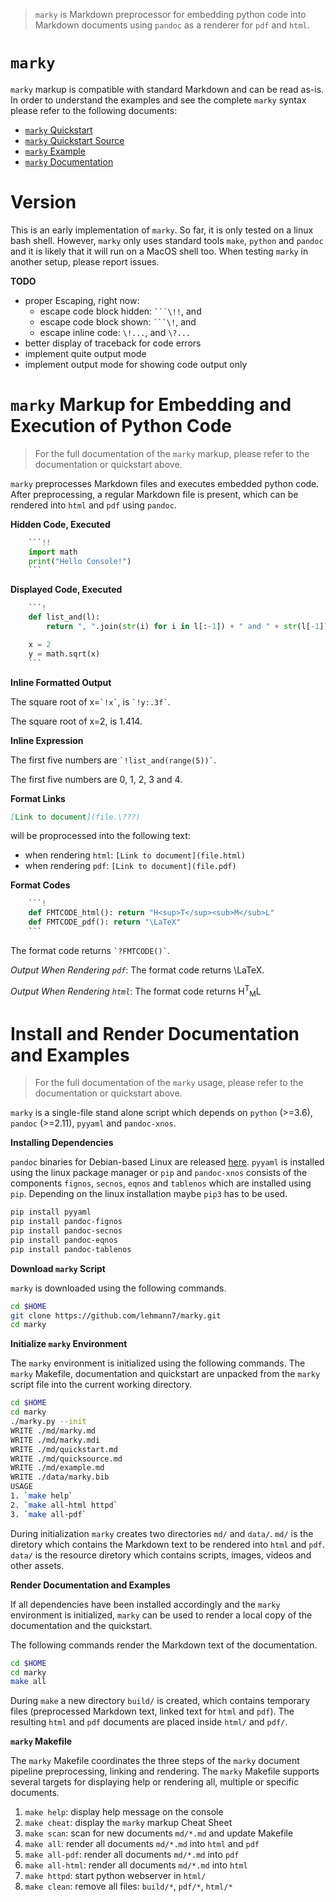 > `marky` is Markdown preprocessor for embedding python code into
> Markdown documents using `pandoc` as a renderer for `pdf` and `html`.

# `marky`

`marky` markup is compatible with standard Markdown and
can be read  as-is.
In order to understand the examples and see the complete
`marky` syntax please refer to the following documents:

* [`marky` Quickstart](https://lehmann7.github.io/quickstart.html)
* [`marky` Quickstart Source](https://lehmann7.github.io/quicksource.html)
* [`marky` Example](https://lehmann7.github.io/example.html)
* [`marky` Documentation](https://lehmann7.github.io/marky.html)

# Version

This is an early implementation of `marky`. So far, it is only tested on
a linux bash shell. However, `marky` only uses standard tools `make`,
`python` and `pandoc` and it is likely that it will run on a MacOS shell
too. When testing `marky` in another setup, please report issues.

**TODO**
* proper Escaping, right now:
	* escape code block hidden: `` ```\!! ``, and
	* escape code block shown: `` ```\! ``, and
	* escape inline code: `\!...`, and `\?...`
* better display of traceback for code errors
* implement quite output mode
* implement output mode for showing code output only

# `marky` Markup for Embedding and Execution of Python Code

> For the full documentation of the `marky` markup, please refer to the
> documentation or quickstart above.

`marky` preprocesses Markdown files and executes embedded python code.
After preprocessing, a regular Markdown file is present, which can be
rendered into `html` and `pdf` using `pandoc`.

**Hidden Code, Executed**

```python
	```!!
	import math
	print("Hello Console!")
	```
```

**Displayed Code, Executed**

```python
	```!
	def list_and(l):
		return ", ".join(str(i) for i in l[:-1]) + " and " + str(l[-1])

	x = 2
	y = math.sqrt(x)
	```
```

**Inline Formatted Output**

The square root of x=`` `!x` ``, is `` `!y:.3f` ``.

The square root of x=2, is 1.414.

**Inline Expression**

The first five numbers are `` `!list_and(range(5))` ``.

The first five numbers are 0, 1, 2, 3 and 4.

**Format Links**

```md
[Link to document](file.\???)
```

will be proprocessed into the following text:
* when rendering `html`: `[Link to document](file.html)`
* when rendering `pdf`: `[Link to document](file.pdf)`

**Format Codes**

```python
	```!
	def FMTCODE_html(): return "H<sup>T</sup><sub>M</sub>L"
	def FMTCODE_pdf(): return "\LaTeX"
	```
```

The format code returns `` `?FMTCODE()` ``.

*Output When Rendering `pdf`*:
The format code returns \LaTeX.

*Output When Rendering `html`*:
The format code returns H<sup>T</sup><sub>M</sub>L

# Install and Render Documentation and Examples

> For the full documentation of the `marky` usage, please refer to the
> documentation or quickstart above.

`marky` is a single-file stand alone script which depends on
`python` (>=3.6), `pandoc` (>=2.11), `pyyaml` and `pandoc-xnos`.

**Installing Dependencies**

`pandoc` binaries for Debian-based Linux are released
[here](https://github.com/jgm/pandoc/releases).
`pyyaml` is installed using the linux package manager or `pip` and
`pandoc-xnos` consists of the components `fignos`, `secnos`, `eqnos`
and `tablenos` which are installed using `pip`. Depending on the
linux installation maybe `pip3` has to be used.

```bash
pip install pyyaml
pip install pandoc-fignos
pip install pandoc-secnos
pip install pandoc-eqnos
pip install pandoc-tablenos
```

**Download `marky` Script**

`marky` is downloaded using the following commands.

```bash
cd $HOME
git clone https://github.com/lehmann7/marky.git
cd marky
```

**Initialize `marky` Environment**

The `marky` environment is initialized using the following commands.
The `marky` Makefile, documentation and quickstart are unpacked from
the `marky` script file into the current working directory.

```bash
cd $HOME
cd marky
./marky.py --init
WRITE ./md/marky.md
WRITE ./md/marky.mdi
WRITE ./md/quickstart.md
WRITE ./md/quicksource.md
WRITE ./md/example.md
WRITE ./data/marky.bib
USAGE
1. `make help`
2. `make all-html httpd`
3. `make all-pdf`
```

During initialization `marky` creates two directories `md/` and `data/`.
`md/` is the diretory which contains the Markdown text to be rendered
into `html` and `pdf`. `data/` is the resource diretory which contains
scripts, images, videos and other assets.

**Render Documentation and Examples**

If all dependencies have been installed accordingly and the `marky`
environment is initialized, `marky` can be used to render a local
copy of the documentation and the quickstart.

The following commands render the Markdown text of the documentation.

```bash
cd $HOME
cd marky
make all
```

During `make` a new directory `build/` is created, which contains
temporary files (preprocessed Markdown text, linked text for `html`
and `pdf`). The resulting `html` and `pdf` documents are placed inside
`html/` and `pdf/`.

**`marky` Makefile**

The `marky` Makefile coordinates the three steps of the `marky`
document pipeline preprocessing, linking and rendering.
The `marky` Makefile supports several targets for displaying help
or rendering all, multiple or specific documents.

1. `make help`: display help message on the console
2. `make cheat`: display the `marky` markup Cheat Sheet
3. `make scan`: scan for new documents `md/*.md` and update Makefile
4. `make all`: render all documents `md/*.md` into `html` and `pdf`
5. `make all-pdf`: render all documents `md/*.md` into `pdf`
6. `make all-html`: render all documents `md/*.md` into `html`
7. `make httpd`: start python webserver in `html/`
8. `make clean`: remove all files: `build/*`, `pdf/*`, `html/*`

